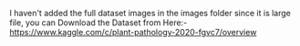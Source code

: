 I haven't added the full dataset images in the images folder since it is large file, you can Download the Dataset from Here:- https://www.kaggle.com/c/plant-pathology-2020-fgvc7/overview


